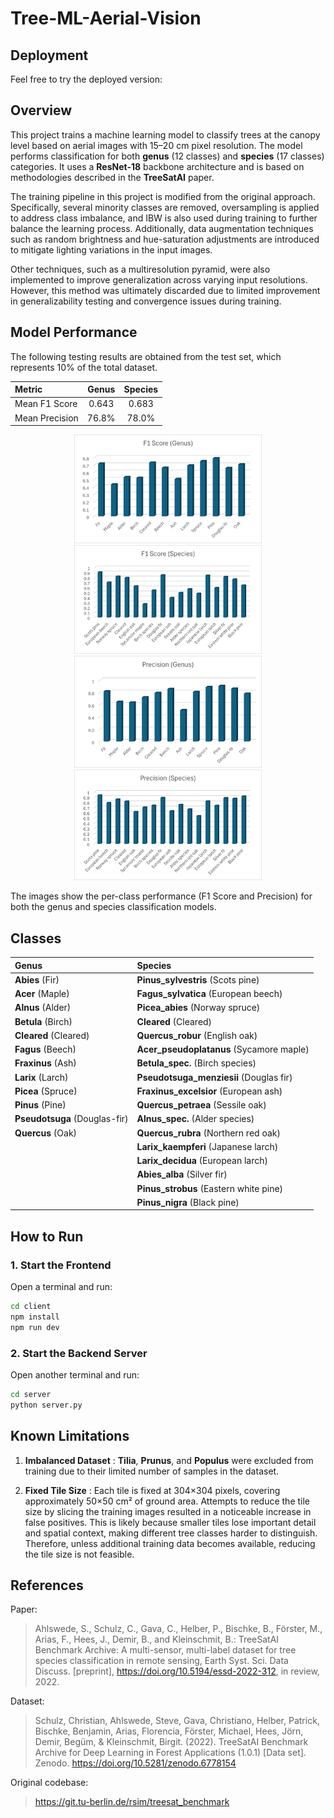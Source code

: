 # Tree-ML-Aerial-Vision

## Deployment
Feel free to try the deployed version: 

## Overview
This project trains a machine learning model to classify trees at the canopy level based on aerial images with 15–20 cm pixel resolution. The model performs classification for both **genus** (12 classes) and **species** (17 classes) categories. It uses a **ResNet-18** backbone architecture and is based on methodologies described in the **TreeSatAI** paper.

The training pipeline in this project is modified from the original approach. Specifically, several minority classes are removed, oversampling is applied to address class imbalance, and IBW is also used during training to further balance the learning process. Additionally, data augmentation techniques such as random brightness and hue-saturation adjustments are introduced to mitigate lighting variations in the input images. 

Other techniques, such as a multiresolution pyramid, were also implemented to improve generalization across varying input resolutions. However, this method was ultimately discarded due to limited improvement in generalizability testing and convergence issues during training.

## Model Performance
The following testing results are obtained from the test set, which represents 10% of the total dataset.

| Metric          | Genus  | Species |
|:----------------|:------:|:-------:|
| Mean F1 Score   | 0.643  | 0.683   |
| Mean Precision  | 76.8%  | 78.0%   |

<div align="center">
  
  <img src="docs/F1_Score_Genus.png" alt="F1 Score Genus" width="300"/>
  <img src="docs/F1_Score_Species.png" alt="F1 Score Species" width="300"/>

  <img src="docs/Precision_Genus.png" alt="Precision Genus" width="300"/>
  <img src="docs/Precision_Species.png" alt="Precision Species" width="300"/>
</div>

The images show the per-class performance (F1 Score and Precision) for both the genus and species classification models.

## Classes

| Genus | Species |
|:-----|:--------|
| **Abies** (Fir) | **Pinus_sylvestris** (Scots pine) |
| **Acer** (Maple) | **Fagus_sylvatica** (European beech) |
| **Alnus** (Alder) | **Picea_abies** (Norway spruce) |
| **Betula** (Birch) | **Cleared** (Cleared) |
| **Cleared** (Cleared) | **Quercus_robur** (English oak) |
| **Fagus** (Beech) | **Acer_pseudoplatanus** (Sycamore maple) |
| **Fraxinus** (Ash) | **Betula_spec.** (Birch species) |
| **Larix** (Larch) | **Pseudotsuga_menziesii** (Douglas fir) |
| **Picea** (Spruce) | **Fraxinus_excelsior** (European ash) |
| **Pinus** (Pine) | **Quercus_petraea** (Sessile oak) |
| **Pseudotsuga** (Douglas-fir) | **Alnus_spec.** (Alder species) |
| **Quercus** (Oak) | **Quercus_rubra** (Northern red oak) |
| | **Larix_kaempferi** (Japanese larch) |
| | **Larix_decidua** (European larch) |
| | **Abies_alba** (Silver fir) |
| | **Pinus_strobus** (Eastern white pine) |
| | **Pinus_nigra** (Black pine) |

## How to Run

### 1. Start the Frontend
Open a terminal and run:

```bash
cd client
npm install
npm run dev
```
### 2. Start the Backend Server
Open another terminal and run:
```bash
cd server
python server.py
```

## Known Limitations

1. **Imbalanced Dataset** : **Tilia**, **Prunus**, and **Populus** were excluded from training due to their limited number of samples in the dataset.

2. **Fixed Tile Size** : Each tile is fixed at 304×304 pixels, covering approximately 50×50 cm² of ground area. Attempts to reduce the tile size by slicing the training images resulted in a noticeable increase in false positives. This is likely because smaller tiles lose important detail and spatial context, making different tree classes harder to distinguish. Therefore, unless additional training data becomes available, reducing the tile size is not feasible.


## References
Paper:

> Ahlswede, S., Schulz, C., Gava, C., Helber, P., Bischke, B., Förster, M., Arias, F., Hees, J., Demir, B., and Kleinschmit, B.: TreeSatAI Benchmark Archive: A multi-sensor, multi-label dataset for tree species classification in remote sensing, Earth Syst. Sci. Data Discuss. [preprint], https://doi.org/10.5194/essd-2022-312, in review, 2022. 

Dataset:
> Schulz, Christian, Ahlswede, Steve, Gava, Christiano, Helber, Patrick, Bischke, Benjamin, Arias, Florencia, Förster, Michael, Hees, Jörn, Demir, Begüm, & Kleinschmit, Birgit. (2022). TreeSatAI Benchmark Archive for Deep Learning in Forest Applications (1.0.1) [Data set]. Zenodo. https://doi.org/10.5281/zenodo.6778154

Original codebase:
> https://git.tu-berlin.de/rsim/treesat_benchmark
